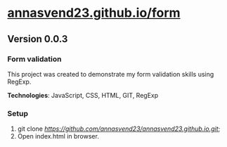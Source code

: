 # [annasvend23.github.io/form](annasvend23.github.io/form)

## Version 0.0.3

### Form validation

This project was created to demonstrate my form validation skills using RegExp.

**Technologies**: JavaScript, CSS, HTML, GIT, RegExp

### Setup

1. git clone *https://github.com/annasvend23/annasvend23.github.io.git*;
2. Open index.html in browser.
